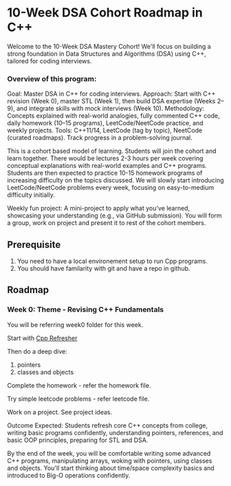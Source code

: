 
# 10-Week DSA Cohort Roadmap in C++

Welcome to the 10-Week DSA Mastery Cohort! We'll focus on building a strong foundation in Data Structures and Algorithms (DSA) using C++, tailored for coding interviews. 

### Overview of this program:

Goal: Master DSA in C++ for coding interviews.
Approach: Start with C++ revision (Week 0), master STL (Week 1), then build DSA expertise (Weeks 2–9), and integrate skills with mock interviews (Week 10).
Methodology: Concepts explained with real-world analogies, fully commented C++ code, daily homework (10–15 programs), LeetCode/NeetCode practice, and weekly projects.
Tools: C++11/14, LeetCode (tag by topic), NeetCode (curated roadmaps). Track progress in a problem-solving journal.

This is a cohort based model of learning. Students will join the cohort and learn together. There would be lectures 2-3 hours per week covering conceptual explanations with real-world examples and C++ programs.
Students are then expected to practice 10-15 homework programs of increasing difficulty on the topics discussed. We will slowly start introducing LeetCode/NeetCode problems every week, focusing on easy-to-medium difficulty initially.

Weekly fun project: A mini-project to apply what you've learned, showcasing your understanding (e.g., via GitHub submission). You will form a group, work on project and present it to rest of the cohort members.

## Prerequisite
1. You need to have a local environement setup to run Cpp programs.  
2. You should have familarity with git and have a repo in github.



## Roadmap
### Week 0: Theme - Revising C++ Fundamentals 

You will be referring week0 folder for this week.

Start with [Cpp Refresher](https://github.com/simplifylearning101/dsa_with_cpp/blob/main/week0/1_cpp_refresher.md)

Then do a deep dive:
1. pointers
2. classes and objects

Complete the homework - refer the homework file.

Try simple leetcode problems - refer leetcode file. 

Work on a project. See project ideas.

Outcome Expected: Students refresh core C++ concepts from college, writing basic programs confidently, understanding pointers, references, and basic OOP principles, preparing for STL and DSA. 

By the end of the week, you will be comfortable writing some advanced C++ programs, manipulating arrays, woking with pointers, using classes and objects. You'll start thinking about time/space complexity basics and introduced to Big-O operations confidently.

